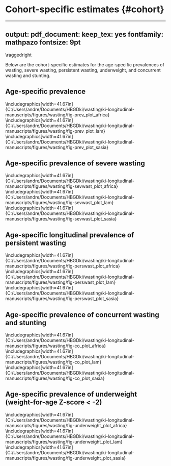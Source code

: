 # Cohort-specific estimates {#cohort}

---
output:
  pdf_document:
    keep_tex: yes
fontfamily: mathpazo
fontsize: 9pt
---

\raggedright

Below are the cohort-specific estimates for the age-specific prevalences of wasting, severe wasting, persistent wasting, underweight, and concurrent wasting and stunting.





## Age-specific prevalence


\includegraphics[width=41.67in]{C:/Users/andre/Documents/HBGDki/wasting/ki-longitudinal-manuscripts/figures/wasting/fig-prev_plot_africa} 
\includegraphics[width=41.67in]{C:/Users/andre/Documents/HBGDki/wasting/ki-longitudinal-manuscripts/figures/wasting/fig-prev_plot_lam} 
\includegraphics[width=41.67in]{C:/Users/andre/Documents/HBGDki/wasting/ki-longitudinal-manuscripts/figures/wasting/fig-prev_plot_sasia} 



<!-- ## Age-specific incidence -->

<!-- ```{r, echo = FALSE} -->
<!-- include_graphics("figure-copies/fig-wast-ci-no-Kenaba-BW.png") -->

<!-- ``` -->

<!-- ## Age-specific incidence rate -->

<!-- ```{r, echo = FALSE} -->
<!-- include_graphics("figure-copies/fig-wast-ir-no-Kenaba-BW.png") -->

<!-- ``` -->

<!-- ## Age-specific recovery -->

<!-- ```{r, echo = FALSE} -->
<!-- include_graphics("figure-copies/fig-wast-rec-no-Kenaba-BW.png") -->

<!-- ``` -->

## Age-specific prevalence of severe wasting


\includegraphics[width=41.67in]{C:/Users/andre/Documents/HBGDki/wasting/ki-longitudinal-manuscripts/figures/wasting/fig-sevwast_plot_africa} 
\includegraphics[width=41.67in]{C:/Users/andre/Documents/HBGDki/wasting/ki-longitudinal-manuscripts/figures/wasting/fig-sevwast_plot_lam} 
\includegraphics[width=41.67in]{C:/Users/andre/Documents/HBGDki/wasting/ki-longitudinal-manuscripts/figures/wasting/fig-sevwast_plot_sasia} 

## Age-specific longitudinal prevalence of persistent wasting


\includegraphics[width=41.67in]{C:/Users/andre/Documents/HBGDki/wasting/ki-longitudinal-manuscripts/figures/wasting/fig-perswast_plot_africa} 
\includegraphics[width=41.67in]{C:/Users/andre/Documents/HBGDki/wasting/ki-longitudinal-manuscripts/figures/wasting/fig-perswast_plot_lam} 
\includegraphics[width=41.67in]{C:/Users/andre/Documents/HBGDki/wasting/ki-longitudinal-manuscripts/figures/wasting/fig-perswast_plot_sasia} 

## Age-specific prevalence of concurrent wasting and stunting


\includegraphics[width=41.67in]{C:/Users/andre/Documents/HBGDki/wasting/ki-longitudinal-manuscripts/figures/wasting/fig-co_plot_africa} 
\includegraphics[width=41.67in]{C:/Users/andre/Documents/HBGDki/wasting/ki-longitudinal-manuscripts/figures/wasting/fig-co_plot_lam} 
\includegraphics[width=41.67in]{C:/Users/andre/Documents/HBGDki/wasting/ki-longitudinal-manuscripts/figures/wasting/fig-co_plot_sasia} 

## Age-specific prevalence of underweight (weight-for-age Z-score < -2)


\includegraphics[width=41.67in]{C:/Users/andre/Documents/HBGDki/wasting/ki-longitudinal-manuscripts/figures/wasting/fig-underweight_plot_africa} 
\includegraphics[width=41.67in]{C:/Users/andre/Documents/HBGDki/wasting/ki-longitudinal-manuscripts/figures/wasting/fig-underweight_plot_lam} 
\includegraphics[width=41.67in]{C:/Users/andre/Documents/HBGDki/wasting/ki-longitudinal-manuscripts/figures/wasting/fig-underweight_plot_sasia} 


